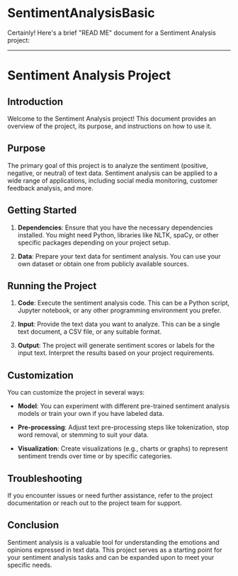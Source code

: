 # SentimentAnalysisBasic
Certainly! Here's a brief "READ ME" document for a Sentiment Analysis project:

---

# Sentiment Analysis Project

## Introduction

Welcome to the Sentiment Analysis project! This document provides an overview of the project, its purpose, and instructions on how to use it.

## Purpose

The primary goal of this project is to analyze the sentiment (positive, negative, or neutral) of text data. Sentiment analysis can be applied to a wide range of applications, including social media monitoring, customer feedback analysis, and more.

## Getting Started

1. **Dependencies**: Ensure that you have the necessary dependencies installed. You might need Python, libraries like NLTK, spaCy, or other specific packages depending on your project setup.

2. **Data**: Prepare your text data for sentiment analysis. You can use your own dataset or obtain one from publicly available sources.

## Running the Project

1. **Code**: Execute the sentiment analysis code. This can be a Python script, Jupyter notebook, or any other programming environment you prefer.

2. **Input**: Provide the text data you want to analyze. This can be a single text document, a CSV file, or any suitable format.

3. **Output**: The project will generate sentiment scores or labels for the input text. Interpret the results based on your project requirements.

## Customization

You can customize the project in several ways:

- **Model**: You can experiment with different pre-trained sentiment analysis models or train your own if you have labeled data.

- **Pre-processing**: Adjust text pre-processing steps like tokenization, stop word removal, or stemming to suit your data.

- **Visualization**: Create visualizations (e.g., charts or graphs) to represent sentiment trends over time or by specific categories.

## Troubleshooting

If you encounter issues or need further assistance, refer to the project documentation or reach out to the project team for support.

## Conclusion

Sentiment analysis is a valuable tool for understanding the emotions and opinions expressed in text data. This project serves as a starting point for your sentiment analysis tasks and can be expanded upon to meet your specific needs.
